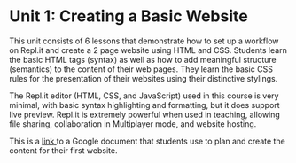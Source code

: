 # Unit 1: Creating a Basic Website

This unit consists of 6 lessons that demonstrate how to set up a workflow on Repl.it and create a 2 page website using HTML and CSS. Students learn the basic HTML tags \(syntax\) as well as how to add meaningful structure \(semantics\) to the content of their web pages. They learn the basic CSS rules for the presentation of their websites using their distinctive stylings.

The Repl.it  editor \(HTML, CSS, and JavaScript\) used in this course is very minimal, with basic syntax highlighting and formatting, but it does support live preview. Repl.it is extremely powerful when used in teaching, allowing file sharing, collaboration in Multiplayer mode, and website hosting.

This is a [link ](https://docs.google.com/document/d/1il2Ryalwxfp140U4vfFt09pndpq7W10dlx_l-ZrAF-w/edit?usp=sharing)to a Google document that students use to plan and create the content for their first website.

